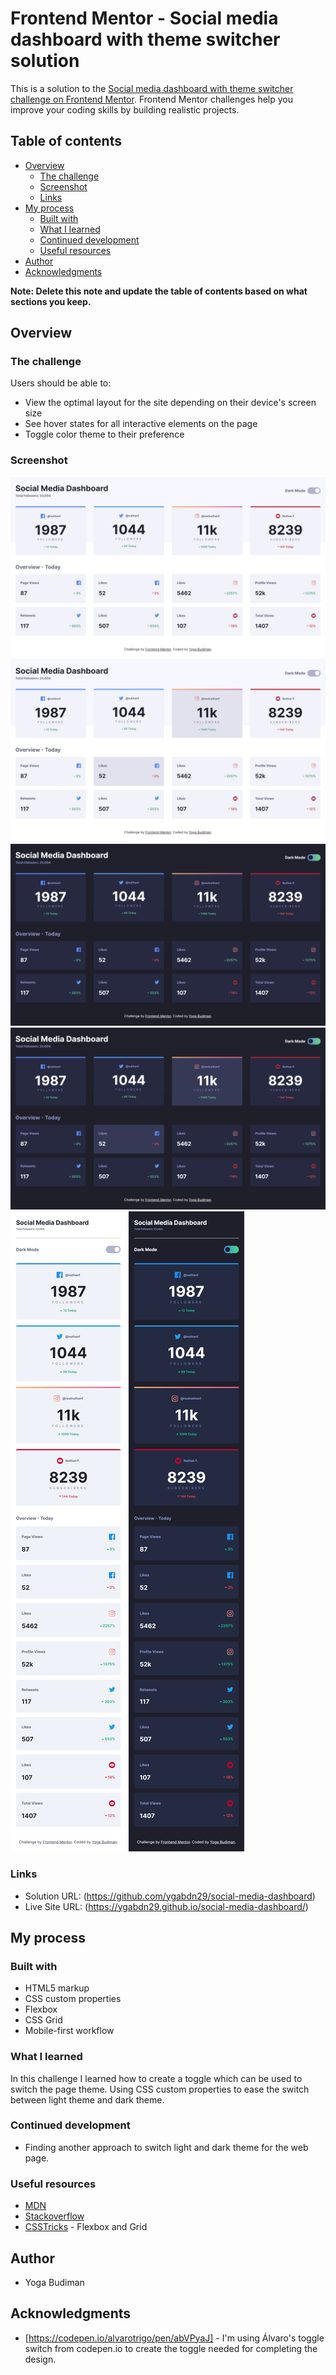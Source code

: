 # Frontend Mentor - Social media dashboard with theme switcher solution

This is a solution to the [Social media dashboard with theme switcher challenge on Frontend Mentor](https://www.frontendmentor.io/challenges/social-media-dashboard-with-theme-switcher-6oY8ozp_H). Frontend Mentor challenges help you improve your coding skills by building realistic projects.

## Table of contents

- [Overview](#overview)
  - [The challenge](#the-challenge)
  - [Screenshot](#screenshot)
  - [Links](#links)
- [My process](#my-process)
  - [Built with](#built-with)
  - [What I learned](#what-i-learned)
  - [Continued development](#continued-development)
  - [Useful resources](#useful-resources)
- [Author](#author)
- [Acknowledgments](#acknowledgments)

**Note: Delete this note and update the table of contents based on what sections you keep.**

## Overview

### The challenge

Users should be able to:

- View the optimal layout for the site depending on their device's screen size
- See hover states for all interactive elements on the page
- Toggle color theme to their preference

### Screenshot

![](./screenshot/desktop-light-design.png)
![](./screenshot/desktop-light-active-states.png)
![](./screenshot/desktop-dark-design.png)
![](./screenshot/desktop-dark-active-states.png)
![](./screenshot/mobile-light-design.png)
![](./screenshot/mobile-dark-design.png)

### Links

- Solution URL: (https://github.com/ygabdn29/social-media-dashboard)
- Live Site URL: (https://ygabdn29.github.io/social-media-dashboard/)

## My process

### Built with

- HTML5 markup
- CSS custom properties
- Flexbox
- CSS Grid
- Mobile-first workflow

### What I learned

In this challenge I learned how to create a toggle which can be used to switch the page theme. Using CSS custom properties to ease the switch between light theme and dark theme.

### Continued development

- Finding another approach to switch light and dark theme for the web page.

### Useful resources

- [MDN](https://developer.mozilla.org/en-US/)
- [Stackoverflow](https://stackoverflow.com/)
- [CSSTricks](https://css-tricks.com/) - Flexbox and Grid

## Author

- Yoga Budiman

## Acknowledgments

- [https://codepen.io/alvarotrigo/pen/abVPyaJ] - I'm using Álvaro's toggle switch from codepen.io to create the toggle needed for completing the design.
